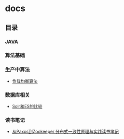 # docs
## 目录

### JAVA

### 算法基础

### 生产中算法

- [负载均衡算法](<https://github.com/lpnpcs/docs/blob/master/docs/%E8%B4%9F%E8%BD%BD%E5%9D%87%E8%A1%A1%E7%AE%97%E6%B3%95.md>)

### 数据库相关

- [Solr和ES的比较]()

### 读书笔记

- [从Paxos到Zookeeper 分布式一致性原理与实践读书笔记](https://github.com/lpnpcs/docs/blob/master/docs/%E4%BB%8EPaxos%E5%88%B0Zookeeper%20%E5%88%86%E5%B8%83%E5%BC%8F%E4%B8%80%E8%87%B4%E6%80%A7%E5%8E%9F%E7%90%86%E4%B8%8E%E5%AE%9E%E8%B7%B5%E8%AF%BB%E4%B9%A6%E7%AC%94%E8%AE%B0.md)

